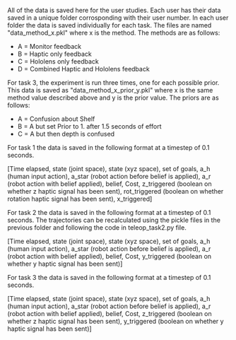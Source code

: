All of the data is saved here for the user studies. Each user has their data saved in a unique folder corrosponding with their user number.
In each user folder the data is saved individually for each task. The files are named "data_method_x.pkl" where x is the method.
The methods are as follows:
* A = Monitor feedback
* B = Haptic only feedback
* C = Hololens only feedback
* D = Combined Haptic and Hololens feedback

For task 3, the experiment is run three times, one for each possible prior. This data is saved as "data_method_x_prior_y.pkl" where
x is the same method value described above and y is the prior value.
The priors are as follows:
* A = Confusion about Shelf
* B = A but set Prior to 1. after 1.5 seconds of effort
* C = A but then depth is confused

For task 1 the data is saved in the following format at a timestep of 0.1 seconds.

[Time elapsed, state (joint space), state (xyz space), set of goals, a_h (human input action), a_star (robot action before belief is applied), a_r (robot action with belief applied), belief, Cost, z_triggered (boolean on whether z haptic signal has been sent), rot_triggered (boolean on whether rotation haptic signal has been sent), x_triggered]

For task 2 the data is saved in the following format at a timestep of 0.1 seconds. The trajectories can be recalculated using the pickle files in the previous folder and following the code in teleop_task2.py file.

[Time elapsed, state (joint space), state (xyz space), set of goals, a_h (human input action), a_star (robot action before belief is applied), a_r (robot action with belief applied), belief, Cost, y_triggered (boolean on whether y haptic signal has been sent)]

For task 3 the data is saved in the following format at a timestep of 0.1 seconds.

[Time elapsed, state (joint space), state (xyz space), set of goals, a_h (human input action), a_star (robot action before belief is applied), a_r (robot action with belief applied), belief, Cost, z_triggered (boolean on whether z haptic signal has been sent), y_triggered (boolean on whether y haptic signal has been sent)]
